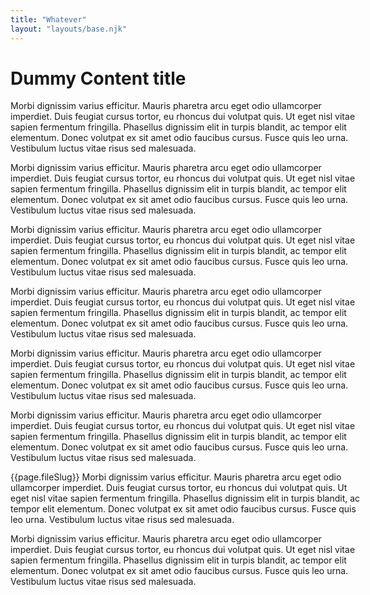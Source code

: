 ```yaml
---
title: "Whatever"
layout: "layouts/base.njk"
---
```


<div style="width: 64ch; margin-left: auto; margin-right: auto;">

# Dummy Content title

Morbi dignissim varius efficitur. Mauris pharetra arcu eget odio ullamcorper imperdiet. Duis feugiat cursus tortor, eu rhoncus dui volutpat quis. Ut eget nisl vitae sapien fermentum fringilla. Phasellus dignissim elit in turpis blandit, ac tempor elit elementum. Donec volutpat ex sit amet odio faucibus cursus. Fusce quis leo urna. Vestibulum luctus vitae risus sed malesuada. 

Morbi dignissim varius efficitur. Mauris pharetra arcu eget odio ullamcorper imperdiet. Duis feugiat cursus tortor, eu rhoncus dui volutpat quis. Ut eget nisl vitae sapien fermentum fringilla. Phasellus dignissim elit in turpis blandit, ac tempor elit elementum. Donec volutpat ex sit amet odio faucibus cursus. Fusce quis leo urna. Vestibulum luctus vitae risus sed malesuada. 

Morbi dignissim varius efficitur. Mauris pharetra arcu eget odio ullamcorper imperdiet. Duis feugiat cursus tortor, eu rhoncus dui volutpat quis. Ut eget nisl vitae sapien fermentum fringilla. Phasellus dignissim elit in turpis blandit, ac tempor elit elementum. Donec volutpat ex sit amet odio faucibus cursus. Fusce quis leo urna. Vestibulum luctus vitae risus sed malesuada. 

Morbi dignissim varius efficitur. Mauris pharetra arcu eget odio ullamcorper imperdiet. Duis feugiat cursus tortor, eu rhoncus dui volutpat quis. Ut eget nisl vitae sapien fermentum fringilla. Phasellus dignissim elit in turpis blandit, ac tempor elit elementum. Donec volutpat ex sit amet odio faucibus cursus. Fusce quis leo urna. Vestibulum luctus vitae risus sed malesuada. 

Morbi dignissim varius efficitur. Mauris pharetra arcu eget odio ullamcorper imperdiet. Duis feugiat cursus tortor, eu rhoncus dui volutpat quis. Ut eget nisl vitae sapien fermentum fringilla. Phasellus dignissim elit in turpis blandit, ac tempor elit elementum. Donec volutpat ex sit amet odio faucibus cursus. Fusce quis leo urna. Vestibulum luctus vitae risus sed malesuada. 

Morbi dignissim varius efficitur. Mauris pharetra arcu eget odio ullamcorper imperdiet. Duis feugiat cursus tortor, eu rhoncus dui volutpat quis. Ut eget nisl vitae sapien fermentum fringilla. Phasellus dignissim elit in turpis blandit, ac tempor elit elementum. Donec volutpat ex sit amet odio faucibus cursus. Fusce quis leo urna. Vestibulum luctus vitae risus sed malesuada. 

{{page.fileSlug}}
Morbi dignissim varius efficitur. Mauris pharetra arcu eget odio ullamcorper imperdiet. Duis feugiat cursus tortor, eu rhoncus dui volutpat quis. Ut eget nisl vitae sapien fermentum fringilla. Phasellus dignissim elit in turpis blandit, ac tempor elit elementum. Donec volutpat ex sit amet odio faucibus cursus. Fusce quis leo urna. Vestibulum luctus vitae risus sed malesuada. 

Morbi dignissim varius efficitur. Mauris pharetra arcu eget odio ullamcorper imperdiet. Duis feugiat cursus tortor, eu rhoncus dui volutpat quis. Ut eget nisl vitae sapien fermentum fringilla. Phasellus dignissim elit in turpis blandit, ac tempor elit elementum. Donec volutpat ex sit amet odio faucibus cursus. Fusce quis leo urna. Vestibulum luctus vitae risus sed malesuada. 

</div>